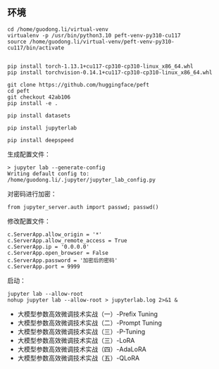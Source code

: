 

## 环境


```
cd /home/guodong.li/virtual-venv
virtualenv -p /usr/bin/python3.10 peft-venv-py310-cu117
source /home/guodong.li/virtual-venv/peft-venv-py310-cu117/bin/activate


pip install torch-1.13.1+cu117-cp310-cp310-linux_x86_64.whl
pip install torchvision-0.14.1+cu117-cp310-cp310-linux_x86_64.whl

git clone https://github.com/huggingface/peft
cd peft
git checkout 42ab106
pip install -e .

pip install datasets

pip install jupyterlab

pip install deepspeed
```

生成配置文件：
```
> jupyter lab --generate-config
Writing default config to: /home/guodong.li/.jupyter/jupyter_lab_config.py
```

对密码进行加密：
```
from jupyter_server.auth import passwd; passwd()
```


修改配置文件：
```
c.ServerApp.allow_origin = '*'
c.ServerApp.allow_remote_access = True
c.ServerApp.ip = '0.0.0.0'
c.ServerApp.open_browser = False  
c.ServerApp.password = '加密后的密码'
c.ServerApp.port = 9999
```

启动：
```
jupyter lab --allow-root
nohup jupyter lab --allow-root > jupyterlab.log 2>&1 &
```


- 大模型参数高效微调技术实战（一）-Prefix Tuning 
- 大模型参数高效微调技术实战（二）-Prompt Tuning
- 大模型参数高效微调技术实战（三）-P-Tuning
- 大模型参数高效微调技术实战（三）-LoRA
- 大模型参数高效微调技术实战（四）-AdaLoRA
- 大模型参数高效微调技术实战（五）-QLoRA







